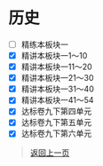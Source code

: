 # 历史
- [ ] 精练本板块一
- [x] 精讲本板块一1～10
- [x] 精讲本板块一11～20
- [x] 精讲本板块一21～30
- [x] 精讲本板块一31～40
- [x] 精讲本板块一41～54
- [x] 达标卷九下第四单元
- [x] 达标卷九下第五单元
- [x] 达标卷九下第六单元
>[返回上一页](https://zhs141.github.io/homework/2024/index.html)